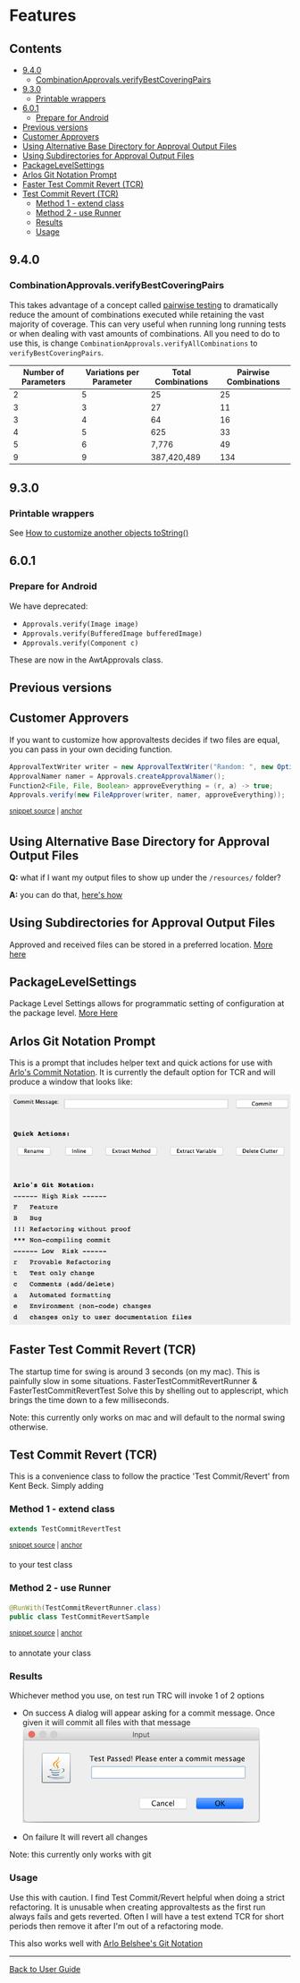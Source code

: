 <!--
GENERATED FILE - DO NOT EDIT
This file was generated by [MarkdownSnippets](https://github.com/SimonCropp/MarkdownSnippets).
Source File: /approvaltests/docs/mdsource/Features.source.md
To change this file edit the source file and then run MarkdownSnippets.
-->

<a id="top"></a>

# Features

<!-- toc -->
## Contents

  * [9.4.0](#940)
    * [CombinationApprovals.verifyBestCoveringPairs](#combinationapprovalsverifybestcoveringpairs)
  * [9.3.0](#930)
    * [Printable wrappers](#printable-wrappers)
  * [6.0.1](#601)
    * [Prepare for Android](#prepare-for-android)
  * [Previous versions](#previous-versions)
  * [Customer Approvers](#customer-approvers)
  * [Using Alternative Base Directory for Approval Output Files](#using-alternative-base-directory-for-approval-output-files)
  * [Using Subdirectories for Approval Output Files](#using-subdirectories-for-approval-output-files)
  * [PackageLevelSettings](#packagelevelsettings)
  * [Arlos Git Notation Prompt](#arlos-git-notation-prompt)
  * [Faster Test Commit Revert (TCR)](#faster-test-commit-revert-tcr)
  * [Test Commit Revert (TCR)](#test-commit-revert-tcr)
    * [Method 1 - extend class](#method-1---extend-class)
    * [Method 2 - use Runner](#method-2---use-runner)
    * [Results](#results)
    * [Usage](#usage)<!-- endToc -->

## 9.4.0
### CombinationApprovals.verifyBestCoveringPairs
This takes advantage of a concept called [pairwise testing](https://youtu.be/xzs-Zpz8vPg?t=134) to dramatically reduce the amount of combinations executed while retaining the vast majority of coverage.
This can very useful when running long running tests or when dealing with vast amounts of combinations.
All you need to do to use this, is change `CombinationApprovals.verifyAllCombinations` to `verifyBestCoveringPairs`.

 <!-- include: PairWiseTest.forTable.approved. path: /approvaltests-tests/src/test/java/org/approvaltests/combinations/PairWiseTest.forTable.approved.include.md -->

| Number of Parameters | Variations per Parameter | Total Combinations | Pairwise Combinations |
| -------------------- | ----------------------- | ------------------ | --------------------- |
|2|5|25|25|
|3|3|27|11|
|3|4|64|16|
|4|5|625|33|
|5|6|7,776|49|
|9|9|387,420,489|134| <!-- endInclude -->



## 9.3.0
### Printable wrappers

See [How to customize another objects toString()](/approvaltests/docs/how_to/PrintableWrappers.md)

## 6.0.1
### Prepare for Android
We have deprecated:
* `Approvals.verify(Image image)`
* `Approvals.verify(BufferedImage bufferedImage)`
* `Approvals.verify(Component c)`

These are now in the AwtApprovals class.

## Previous versions


## Customer Approvers

If you want to customize how approvaltests decides if two files are equal, you can pass in your own deciding function.

<!-- snippet: custom_approver -->
<a id='snippet-custom_approver'></a>
```java
ApprovalTextWriter writer = new ApprovalTextWriter("Random: ", new Options());
ApprovalNamer namer = Approvals.createApprovalNamer();
Function2<File, File, Boolean> approveEverything = (r, a) -> true;
Approvals.verify(new FileApprover(writer, namer, approveEverything));
```
<sup><a href='/approvaltests-tests/src/test/java/org/approvaltests/approvers/FileApproverTest.java#L65-L70' title='Snippet source file'>snippet source</a> | <a href='#snippet-custom_approver' title='Start of snippet'>anchor</a></sup>
<!-- endSnippet -->


## Using Alternative Base Directory for Approval Output Files

**Q:** what if I want my output files to show up under the `/resources/` folder?

**A:** you can do that, [here's how](Configuration.md#alternative-base-directory-for-output-files)


## Using Subdirectories for Approval Output Files
Approved and received files can be stored in a preferred location. 
[More here](Configuration.md#using-subdirectories-for-approval-output-files)

## PackageLevelSettings

Package Level Settings allows for programmatic setting of configuration at the package level.
[More Here](Configuration.md#packagelevelsetting)

## Arlos Git Notation Prompt

This is a prompt that includes helper text and quick actions for use with [Arlo's Commit Notation](https://github.com/RefactoringCombos/ArlosCommitNotation).
It is currently the default option for TCR and will produce a window that looks like:

![prompt](/approvaltests-tests/src/test/java/org/approvaltests/machine_specific_tests/testcommitrevert/ArlosGitNotationPromptTest.test.Mac_OS_X.approved.png)



## Faster Test Commit Revert (TCR)

The startup time for swing is around 3 seconds (on my mac). This is painfully slow in some situations. 
FasterTestCommitRevertRunner & FasterTestCommitRevertTest Solve this by shelling out to applescript, which 
brings the time down to a few milliseconds. 

Note: this currently only works on mac and will default to the normal swing otherwise. 

## Test Commit Revert (TCR)

This is a convenience class to follow the practice 'Test Commit/Revert' from Kent Beck. Simply adding
### Method 1 - extend class
<!-- snippet: test_commit_revert -->
<a id='snippet-test_commit_revert'></a>
```java
extends TestCommitRevertTest
```
<sup><a href='/approvaltests/src/test/java/org/approvaltests/testcommitrevert/TestCommitRevertSample.java#L12-L14' title='Snippet source file'>snippet source</a> | <a href='#snippet-test_commit_revert' title='Start of snippet'>anchor</a></sup>
<!-- endSnippet -->
to your test class

### Method 2 - use Runner
<!-- snippet: test_commit_revert_runner -->
<a id='snippet-test_commit_revert_runner'></a>
```java
@RunWith(TestCommitRevertRunner.class)
public class TestCommitRevertSample
```
<sup><a href='/approvaltests/src/test/java/org/approvaltests/testcommitrevert/TestCommitRevertSample.java#L8-L11' title='Snippet source file'>snippet source</a> | <a href='#snippet-test_commit_revert_runner' title='Start of snippet'>anchor</a></sup>
<!-- endSnippet -->
to annotate your class

### Results 

Whichever method you use, on test run TRC will invoke 1 of 2 options

*  On success
A dialog will appear asking for a commit message. Once given it will commit all files with that message
![prompt](images/commit_dialog.png)

* On failure
It will revert all changes

Note: this currently only works with git

### Usage

Use this with caution. I find Test Commit/Revert helpful when doing a strict refactoring. It is unusable when creating approvaltests as the first run always fails and gets reverted.
Often I will have a test extend TCR for short periods then remove it after I'm out of a refactoring mode.

This also works well with [Arlo Belshee's Git Notation](https://github.com/RefactoringCombos/ArlosCommitNotation) 


---

[Back to User Guide](README.md#top)
